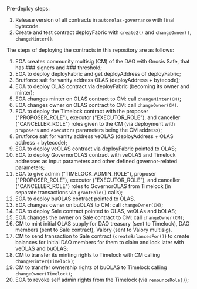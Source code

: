 
Pre-deploy steps:
1. Release version of all contracts in `autonolas-governance` with final bytecode.
2. Create and test contract deployFabric with `create2()` and `changeOwner()`, `changeMinter()`.

The steps of deploying the contracts in this repository are as follows:

1. EOA creates community multisig (CM) of the DAO with Gnosis Safe, that has ### signers and ### threshold;
2. EOA to deploy deployFabric and get deployAddress of deployFabric;
3. Brutforce salt for vanity address OLAS (deployAddress + bytecode);
4. EOA to deploy OLAS contract via deployFabric (becoming its owner and minter);
5. EOA changes minter on OLAS contract to CM: call `changeMinter(CM)`;
6. EOA changes owner on OLAS contract to CM: call `changeOwner(CM)`.
7. EOA to deploy the Timelock contract with the proposer ("PROPOSER_ROLE"), executor ("EXECUTOR_ROLE"), and canceller ("CANCELLER_ROLE") roles given to the CM (via deployment with `proposers` and `executors` parameters being the CM address);
8. Brutforce salt for vanity address veOLAS (deployAddress + OLAS address + bytecode);
9. EOA to deploy veOLAS contract via deployFabric pointed to OLAS;
10. EOA to deploy GovernorOLAS contract with veOLAS and Timelock addresses as input parameters and other defined governor-related parameters;
11. EOA to give admin ("TIMELOCK_ADMIN_ROLE"), proposer ("PROPOSER_ROLE"), executor ("EXECUTOR_ROLE"), and canceller ("CANCELLER_ROLE") roles to GovernorOLAS from Timelock (in separate transactions via `grantRole()` calls);
12. EOA to deploy buOLAS contract pointed to OLAS.
13. EOA changes owner on buOLAS to CM: call `changeOwner(CM)`;
14. EOA to deploy Sale contract pointed to OLAS, veOLAs and bOLAS;
15. EOA changes the owner on Sale contract to CM: call `changeOwner(CM)`;
16. CM to mint initial OLAS supply for DAO treasury (sent to Timelock), DAO members (sent to Sale contract), Valory (sent to Valory multisig).
17. CM to send transaction to Sale contract (`createBalancesFor()`) to create balances for initial DAO members for them to claim and lock later with veOLAS and buOLAS;
18. CM to transfer its minting rights to Timelock with CM calling `changeMinter(Timelock)`;
19. CM to transfer ownership rights of buOLAS to Timelock calling `changeOwner(Timelock)`;
20. EOA to revoke self admin rights from the Timelock (via `renounceRole()`);
